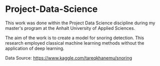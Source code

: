# Project-Data-Science

This work was done within the Project Data Science discipline during my master's program at the Anhalt University of Applied Sciences.

The aim of the work is to create a model for snoring detection. This research employed classical machine learning methods without the application of deep learning.

Data Source: https://www.kaggle.com/tareqkhanemu/snoring
